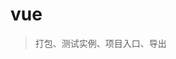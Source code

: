 <!--
 * @Author: Wanko
 * @Date: 2023-05-16 16:00:29
 * @LastEditors: Wanko
 * @LastEditTime: 2023-05-16 16:00:59
 * @Description: 
-->
# vue
> 打包、测试实例、项目入口、导出